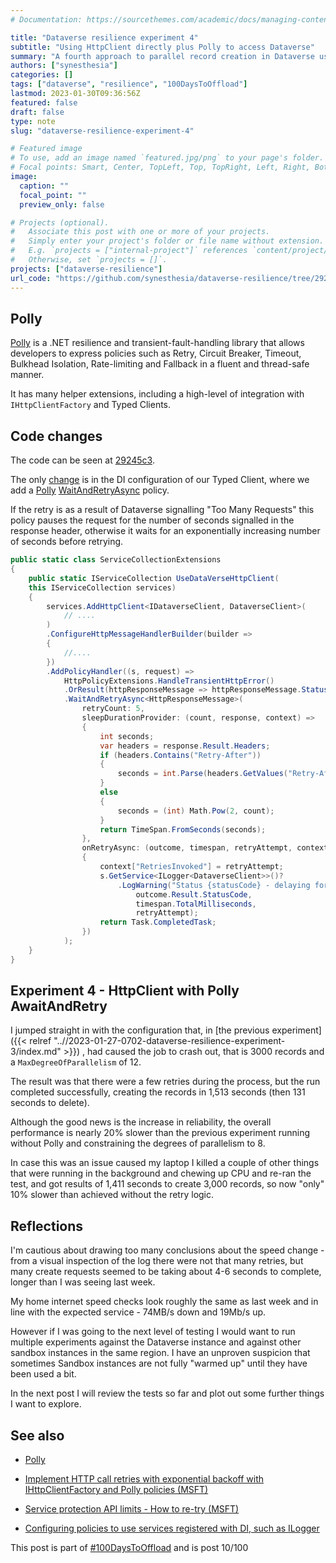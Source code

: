 ```yaml
---
# Documentation: https://sourcethemes.com/academic/docs/managing-content/

title: "Dataverse resilience experiment 4"
subtitle: "Using HttpClient directly plus Polly to access Dataverse"
summary: "A fourth approach to parallel record creation in Dataverse using HttpClient with retry logic from Polly"
authors: ["synesthesia"]
categories: []
tags: ["dataverse", "resilience", "100DaysToOffload"]
lastmod: 2023-01-30T09:36:56Z
featured: false
draft: false
type: note
slug: "dataverse-resilience-experiment-4"

# Featured image
# To use, add an image named `featured.jpg/png` to your page's folder.
# Focal points: Smart, Center, TopLeft, Top, TopRight, Left, Right, BottomLeft, Bottom, BottomRight.
image:
  caption: ""
  focal_point: ""
  preview_only: false

# Projects (optional).
#   Associate this post with one or more of your projects.
#   Simply enter your project's folder or file name without extension.
#   E.g. `projects = ["internal-project"]` references `content/project/deep-learning/index.md`.
#   Otherwise, set `projects = []`.
projects: ["dataverse-resilience"]
url_code: "https://github.com/synesthesia/dataverse-resilience/tree/29245c3a977e3d1639a85331587165fe37519fb7"
---
```

## Polly

[Polly](https://github.com/App-vNext/Polly/wiki) is a .NET resilience and transient-fault-handling library that allows developers to express policies such as Retry, Circuit Breaker, Timeout, Bulkhead Isolation, Rate-limiting and Fallback in a fluent and thread-safe manner.

It has many helper extensions, including a high-level of integration with `IHttpClientFactory` and Typed Clients.

## Code changes

The code can be seen at [29245c3](https://github.com/synesthesia/dataverse-resilience/tree/29245c3a977e3d1639a85331587165fe37519fb7).

The only [change](https://github.com/synesthesia/dataverse-resilience/commit/29245c3a977e3d1639a85331587165fe37519fb7) is in the DI configuration of our Typed Client, where we add a [Polly](https://github.com/App-vNext/Polly/wiki) [WaitAndRetryAsync](https://github.com/App-vNext/Polly/wiki/Retry) policy.

If the retry is as a result of Dataverse signalling "Too Many Requests" this policy pauses the request for the number of seconds signalled in the response header, otherwise it waits for an exponentially increasing number of seconds before retrying.

```csharp
public static class ServiceCollectionExtensions
{
    public static IServiceCollection UseDataVerseHttpClient(
    this IServiceCollection services)
    {
        services.AddHttpClient<IDataverseClient, DataverseClient>(
            // ....
        )
        .ConfigureHttpMessageHandlerBuilder(builder =>
        {
            //....
        })
        .AddPolicyHandler((s, request) =>
            HttpPolicyExtensions.HandleTransientHttpError()
            .OrResult(httpResponseMessage => httpResponseMessage.StatusCode == System.Net.HttpStatusCode.TooManyRequests)
            .WaitAndRetryAsync<HttpResponseMessage>(
                retryCount: 5,
                sleepDurationProvider: (count, response, context) =>
                {
                    int seconds;
                    var headers = response.Result.Headers;
                    if (headers.Contains("Retry-After"))
                    {
                        seconds = int.Parse(headers.GetValues("Retry-After").FirstOrDefault());
                    }
                    else
                    {
                        seconds = (int) Math.Pow(2, count);
                    }
                    return TimeSpan.FromSeconds(seconds);
                },
                onRetryAsync: (outcome, timespan, retryAttempt, context) =>
                {
                    context["RetriesInvoked"] = retryAttempt;
                    s.GetService<ILogger<DataverseClient>>()?
                        .LogWarning("Status {statusCode} - delaying for {delay}ms, then do retry {retry}.",
                            outcome.Result.StatusCode,
                            timespan.TotalMilliseconds, 
                            retryAttempt);
                    return Task.CompletedTask;
                })
            );
    }
}
```

## Experiment 4 - HttpClient with Polly AwaitAndRetry

I jumped straight in with the configuration that, in [the previous experiment]({{< relref  "..//2023-01-27-0702-dataverse-resilience-experiment-3/index.md" >}}) , had caused the job to crash out, that is 3000 records and a `MaxDegreeOfParallelism` of 12.

The result was that there were a few retries during the process, but the run completed successfully, creating the records in 1,513 seconds (then 131 seconds to delete).

Although the good news is the increase in reliability, the overall performance is nearly 20% slower than the previous experiment running without Polly and constraining the degrees of parallelism to 8. 

In case this was an issue caused my laptop I killed a couple of other things that were running in the background and chewing up CPU and re-ran the test, and got results of 1,411 seconds to create 3,000 records, so now "only" 10% slower than achieved without the retry logic.

## Reflections

I'm cautious about drawing too many conclusions about the speed change - from a visual inspection of the log there were not that many retries, but many create requests seemed to be taking about 4-6 seconds to complete, longer than I was seeing last week.

My home internet speed checks look roughly the same as last week and in line with the expected service - 74MB/s down and 19Mb/s up.

However if I was going to the next level of testing I would want to run multiple experiments against the Dataverse instance and against other sandbox instances in the same region. I have an unproven suspicion that sometimes Sandbox instances are not fully "warmed up" until they have been used a bit.

In the next post I will review the tests so far and plot out some further things I want to explore.

## See also

- [Polly](https://github.com/App-vNext/Polly/wiki) 

- [Implement HTTP call retries with exponential backoff with IHttpClientFactory and Polly policies (MSFT)](https://learn.microsoft.com/en-us/dotnet/architecture/microservices/implement-resilient-applications/implement-http-call-retries-exponential-backoff-polly)

- [Service protection API limits - How to re-try (MSFT)](https://learn.microsoft.com/en-us/power-apps/developer/data-platform/api-limits?tabs=webapi#retry-operations)

- [Configuring policies to use services registered with DI, such as ILogger<T>](https://github.com/App-vNext/Polly/wiki/Polly-and-HttpClientFactory#configuring-policies-to-use-services-registered-with-di-such-as-iloggert)

This post is part of [#100DaysToOffload](https://100daystooffload.com/) and is post 10/100
